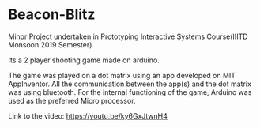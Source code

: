 # Beacon-Blitz
Minor Project undertaken in Prototyping Interactive Systems Course(IIITD Monsoon 2019 Semester)

Its a 2 player shooting game made on arduino.

The game was played on a dot matrix using an app developed on MIT AppInventor. All the communication between the app(s) and the dot matrix was using bluetooth. For the internal functioning of the game, Arduino was used as the preferred Micro processor.

Link to the video: https://youtu.be/ky6GxJtwnH4

